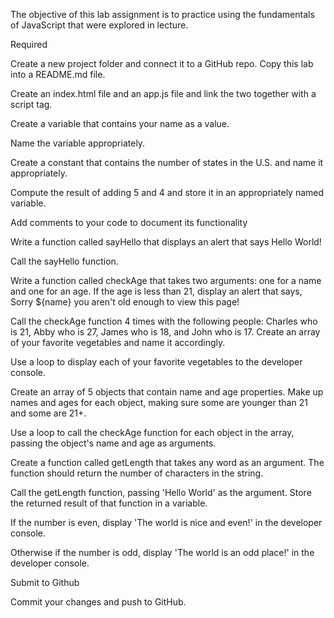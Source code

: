 The objective of this lab assignment is to practice using the fundamentals of JavaScript that were explored in lecture.

Required

Create a new project folder and connect it to a GitHub repo. Copy this lab into a README.md file.

Create an index.html file and an app.js file and link the two together with a script tag.

Create a variable that contains your name as a value.

Name the variable appropriately.

Create a constant that contains the number of states in the U.S. and name it appropriately.

Compute the result of adding 5 and 4 and store it in an appropriately named variable.

Add comments to your code to document its functionality

Write a function called sayHello that displays an alert that says Hello World!

Call the sayHello function.

Write a function called checkAge that takes two arguments: one for a name and one for an age. If the age is less than 21, display an alert that says, Sorry ${name} you aren't old enough to view this page!

Call the checkAge function 4 times with the following people: Charles who is 21, Abby who is 27, James who is 18, and John who is 17.
Create an array of your favorite vegetables and name it accordingly.

Use a loop to display each of your favorite vegetables to the developer console.

Create an array of 5 objects that contain name and age properties. Make up names and ages for each object, making sure some are younger than 21 and some are 21+.

Use a loop to call the checkAge function for each object in the array, passing the object's name and age as arguments.

Create a function called getLength that takes any word as an argument. The function should return the number of characters in the string.

Call the getLength function, passing 'Hello World' as the argument. Store the returned result of that function in a variable.

If the number is even, display 'The world is nice and even!' in the developer console. 

Otherwise if the number is odd, display 'The world is an odd place!' in the developer console.

Submit to Github

Commit your changes and push to GitHub.
